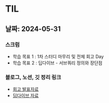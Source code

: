 # TIL

## 날짜: 2024-05-31

### 스크럼

- 학습 목표 1 : 1차 스터디 마무리 및 전체 회고 Day
- 학습 목표 2 : 딥다이브 - 서브쿼리 정의와 장단점

### 블로그, 노션, 깃 정리 링크

- [회고 발표자료](https://www.canva.com/design/DAGGTdIi1HM/d2oVoVWB1XijIZ2Ykfhnfw/edit)
- [딥다이브 자료](https://www.notion.so/sen2y-portfolio/50a6c024b1b244b7ae5bf1d3cf86e704?pvs=4)
